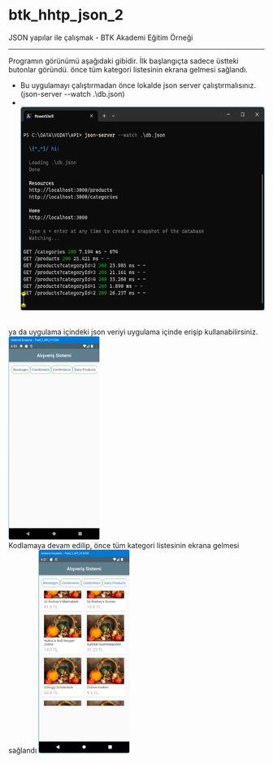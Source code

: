 # btk_hhtp_json_2

JSON yapılar ile çalışmak - BTK Akademi Eğitim Örneği
<HR>

Programın görünümü aşağıdaki gibidir.
İlk başlangıçta sadece üstteki butonlar göründü.
önce tüm kategori listesinin ekrana gelmesi sağlandı.
* Bu uygulamayı çalıştırmadan önce lokalde json server çalıştırmalısınız.
(json-server --watch .\db.json) 
* <BR>
  <img src="https://github.com/VedatBiner/flutter-codes/blob/master/btk_hhtp_json_2/screen_shots/img-01.png" height="400em"/>
<BR>
ya da uygulama içindeki json veriyi uygulama içinde erişip kullanabilirsiniz.

<img src="https://github.com/VedatBiner/flutter-codes/blob/master/btk_hhtp_json_2/screen_shots/img-02.png" height="400em"/>
<BR>
Kodlamaya devam edilip, önce tüm kategori listesinin ekrana gelmesi sağlandı
<img src="https://github.com/VedatBiner/flutter-codes/blob/master/btk_hhtp_json_2/screen_shots/img-03.png" height="400em"/>


